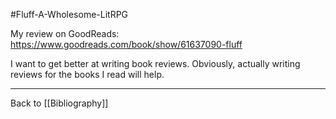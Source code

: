 #Fluff-A-Wholesome-LitRPG

My review on GoodReads:
https://www.goodreads.com/book/show/61637090-fluff

I want to get better at writing book reviews.  Obviously, actually writing reviews for the books I read will help.

---
Back to [[Bibliography]]